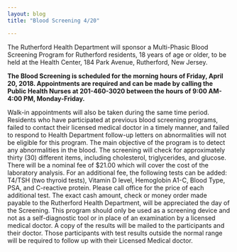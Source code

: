 ```yaml
---
layout: blog
title: "Blood Screening 4/20"

---
```


The Rutherford Health Department will sponsor a Multi-Phasic Blood Screening Program for Rutherford
residents, 18 years of age or older, to be held at the Health Center, 184 Park Avenue, Rutherford, New Jersey.

**The Blood Screening is scheduled for the morning hours of Friday, April 20, 2018. Appointments are required
and can be made by calling the Public Health Nurses at 201-460-3020 between the hours of 9:00 AM-4:00 PM,
Monday-Friday.** 

Walk-in appointments will also be taken during the same time period. Residents who have
participated at previous blood screening programs, failed to contact their licensed medical doctor in a timely
manner, and failed to respond to Health Department follow-up letters on abnormalities will not be eligible for
this program. The main objective of the program is to detect any abnormalities in the blood. The screening will
check for approximately thirty (30) different items, including cholesterol, triglycerides, and glucose. There will
be a nominal fee of $21.00 which will cover the cost of the laboratory analysis. For an additional fee, the
following tests can be added: T4/TSH (two thyroid tests), Vitamin D level, Hemoglobin A1-C, Blood Type,
PSA, and C-reactive protein. Please call office for the price of each additional test. The exact cash amount, check
or money order made payable to the Rutherford Health Department, will be appreciated the day of the Screening. This
program should only be used as a screening device and not as a self-diagnostic tool or in place of an
examination by a licensed medical doctor. A copy of the results will be mailed to the participants and their
doctor. Those participants with test results outside the normal range will be required to follow up with their
Licensed Medical doctor. 
